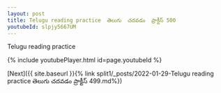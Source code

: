 ```yaml
---
layout: post
title: Telugu reading practice  తెలుగు  చదవడం  ప్రాక్టీస్ 500
youtubeId: slpjy5667UM
---
```

 
 
Telugu reading practice
 
 
 
 
 


{% include youtubePlayer.html id=page.youtubeId %}
 
[Next]({{ site.baseurl }}{% link  split1/_posts/2022-01-29-Telugu reading practice  తెలుగు  చదవడం  ప్రాక్టీస్ 499.md%})
 
